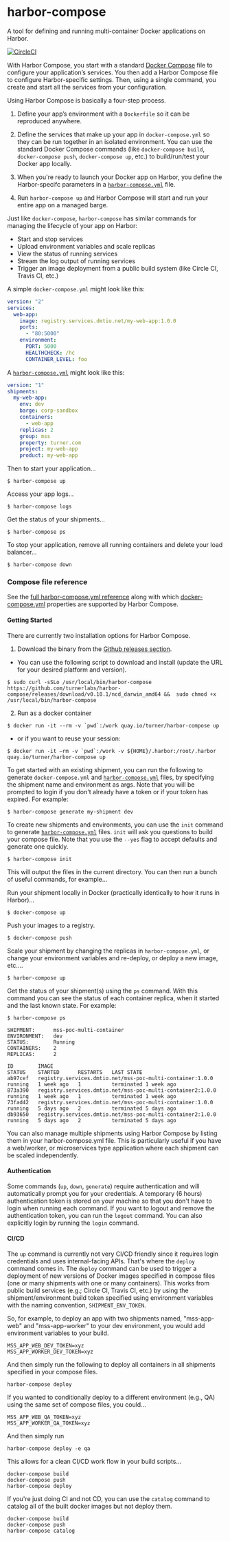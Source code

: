 # harbor-compose

A tool for defining and running multi-container Docker applications on Harbor.

[![CircleCI](https://circleci.com/gh/turnerlabs/harbor-compose/tree/master.svg?style=shield)](https://circleci.com/gh/turnerlabs/harbor-compose/tree/master)  

With Harbor Compose, you start with a standard [Docker Compose](https://docs.docker.com/compose/) file to configure your application’s services. You then add a Harbor Compose file to configure Harbor-specific settings.  Then, using a single command, you create and start all the services from your configuration.

Using Harbor Compose is basically a four-step process.

1. Define your app’s environment with a `Dockerfile` so it can be reproduced anywhere.

2. Define the services that make up your app in `docker-compose.yml` so they can be run together in an isolated environment.  You can use the standard Docker Compose commands (like `docker-compose build`, `docker-compose push`, `docker-compose up`, etc.) to build/run/test your Docker app locally.

3. When you're ready to launch your Docker app on Harbor, you define the Harbor-specifc parameters in a [`harbor-compose.yml`](compose-reference.md) file.

4. Run `harbor-compose up` and Harbor Compose will start and run your entire app on a managed barge.


Just like `docker-compose`, `harbor-compose` has similar commands for managing the lifecycle of your app on Harbor:

- Start and stop services
- Upload environment variables and scale replicas
- View the status of running services
- Stream the log output of running services
- Trigger an image deployment from a public build system (like Circle CI, Travis CI, etc.)


A simple `docker-compose.yml` might look like this:

```yaml
version: "2"
services:
  web-app:
    image: registry.services.dmtio.net/my-web-app:1.0.0
    ports:
      - "80:5000"
    environment:
      PORT: 5000
      HEALTHCHECK: /hc
      CONTAINER_LEVEL: foo
```

A [`harbor-compose.yml`](compose-reference.md) might look like this:

```yaml
version: "1"
shipments:
  my-web-app:    
    env: dev
    barge: corp-sandbox
    containers:
      - web-app    
    replicas: 2
    group: mss
    property: turner.com
    project: my-web-app
    product: my-web-app    
```

Then to start your application...

```
$ harbor-compose up
```

Access your app logs...

```
$ harbor-compose logs
```

Get the status of your shipments...

```
$ harbor-compose ps
```

To stop your application, remove all running containers and delete your load balancer...

```
$ harbor-compose down
```

### Compose file reference

See the [full harbor-compose.yml reference](compose-reference.md) along with which [docker-compose.yml](https://docs.docker.com/compose/) properties are supported by Harbor Compose.


#### Getting Started

There are currently two installation options for Harbor Compose.

1) Download the binary from the [Github releases section](https://github.com/turnerlabs/harbor-compose/releases).

- You can use the following script to download and install (update the URL for your desired platform and version).

```
$ sudo curl -sSLo /usr/local/bin/harbor-compose https://github.com/turnerlabs/harbor-compose/releases/download/v0.10.1/ncd_darwin_amd64 &&  sudo chmod +x /usr/local/bin/harbor-compose
```

2) Run as a docker container

```
$ docker run -it --rm -v `pwd`:/work quay.io/turner/harbor-compose up
```

- or if you want to reuse your session:

```
$ docker run -it —rm -v `pwd`:/work -v ${HOME}/.harbor:/root/.harbor quay.io/turner/harbor-compose up
```


To get started with an existing shipment, you can run the following to generate `docker-compose.yml` and [`harbor-compose.yml`](compose-reference.md) files, by specifying the shipment name and environment as args.  Note that you will be prompted to login if you don't already have a token or if your token has expired.  For example:

```
$ harbor-compose generate my-shipment dev
```

To create new shipments and environments, you can use the `init` command to generate [`harbor-compose.yml`](compose-reference.md) files.  `init` will ask you questions to build your compose file.  Note that you use the `--yes` flag to accept defaults and generate one quickly.

```
$ harbor-compose init
```

This will output the files in the current directory.  You can then run a bunch of useful commands, for example...

Run your shipment locally in Docker (practically identically to how it runs in Harbor)...

```
$ docker-compose up
```

Push your images to a registry.

```
$ docker-compose push
```

Scale your shipment by changing the replicas in `harbor-compose.yml`, or change your environment variables and re-deploy, or deploy a new image, etc....

```
$ harbor-compose up
```

Get the status of your shipment(s) using the `ps` command.  With this command you can see the status of each container replica, when it started and the last known state.  For example:

```
$ harbor-compose ps

SHIPMENT:      mss-poc-multi-container   
ENVIRONMENT:   dev                       
STATUS:        Running                   
CONTAINERS:    2                         
REPLICAS:      2

ID        IMAGE                                                        STATUS    STARTED      RESTARTS   LAST STATE              
ab97cef   registry.services.dmtio.net/mss-poc-multi-container:1.0.0    running   1 week ago   1          terminated 1 week ago   
873a390   registry.services.dmtio.net/mss-poc-multi-container2:1.0.0   running   1 week ago   1          terminated 1 week ago   
73fad42   registry.services.dmtio.net/mss-poc-multi-container:1.0.0    running   5 days ago   2          terminated 5 days ago   
db93650   registry.services.dmtio.net/mss-poc-multi-container2:1.0.0   running   5 days ago   2          terminated 5 days ago   
```

You can also manage multiple shipments using Harbor Compose by listing them in your harbor-compose.yml file.  This is particularly useful if you have a web/worker, or microservices type application where each shipment can be scaled independently.


#### Authentication

Some commands (`up`, `down`, `generate`) require authentication and will automatically prompt you for your credentials.  A temporary (6 hours) authentication token is stored on your machine so that you don't have to login when running each command.  If you want to logout and remove the authentication token, you can run the `logout` command.  You can also explicitly login by running the `login` command.


#### CI/CD

The `up` command is currently not very CI/CD friendly since it requires login credentials and uses internal-facing APIs.  That's where the `deploy` command comes in.  The `deploy` command can be used to trigger a deployment of new versions of Docker images specified in compose files (one or many shipments with one or many containers).  This works from public build services (e.g.; Circle CI, Travis CI, etc.) by using the shipment/environment build token specified using environment variables with the naming convention, `SHIPMENT_ENV_TOKEN`.  

So, for example, to deploy an app with two shipments named, "mss-app-web" and "mss-app-worker" to your dev environment, you would add environment variables to your build.

```
MSS_APP_WEB_DEV_TOKEN=xyz
MSS_APP_WORKER_DEV_TOKEN=xyz
```

And then simply run the following to deploy all containers in all shipments specified in your compose files.

```
harbor-compose deploy
```

If you wanted to conditionally deploy to a different environment (e.g., QA) using the same set of compose files, you could...

```
MSS_APP_WEB_QA_TOKEN=xyz
MSS_APP_WORKER_QA_TOKEN=xyz
```

And then simply run

```
harbor-compose deploy -e qa
```

This allows for a clean CI/CD work flow in your build scripts...

```
docker-compose build
docker-compose push
harbor-compose deploy
```

If you're just doing CI and not CD, you can use the `catalog` command to catalog all of the built docker images but not deploy them.

```
docker-compose build
docker-compose push
harbor-compose catalog
```